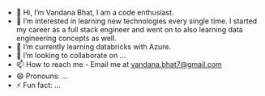 - 👋 Hi, I’m Vandana Bhat, I am a code enthusiast.
- 👀 I’m interested in learning new technologies every single time. I started my career as a full stack engineer and went on to also learning data engineering concepts as well.
- 🌱 I’m currently learning databricks with Azure.
- 💞️ I’m looking to collaborate on ...
- 📫 How to reach me - Email me at vandana.bhat7@gmail.com
- 😄 Pronouns: ...
- ⚡ Fun fact: ...

<!---
vandy77/vandy77 is a ✨ special ✨ repository because its `README.md` (this file) appears on your GitHub profile.
You can click the Preview link to take a look at your changes.
--->
